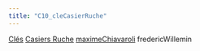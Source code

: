 ```yaml
---
title: "C10_cleCasierRuche"
---
```


[Clés](notes/equipements/cles/C_Clés.md) [Casiers Ruche](notes/equipements/consommables/C_CasierRuche.md) [maximeChiavaroli](notes/equipements/utilisateurs/maximeChiavaroli.md)
fredericWillemin
